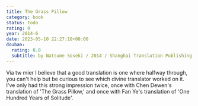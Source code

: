 ```yaml
---
title: The Grass Pillow
category: book
status: todo
rating: 0
year: 2014-6
date: 2023-05-10 22:27:18+08:00
douban:
  rating: 8.8
  subtitle: by Natsume Soseki / 2014 / Shanghai Translation Publishing House
---
```


Via tw mier I believe that a good translation is one where halfway through, you can't help but be curious to see which divine translator worked on it. I've only had this strong impression twice, once with Chen Dewen's translation of 'The Grass Pillow,' and once with Fan Ye's translation of 'One Hundred Years of Solitude'.

